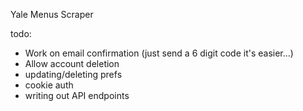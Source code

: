 Yale Menus Scraper

todo:
- Work on email confirmation (just send a 6 digit code it's easier...)
- Allow account deletion
- updating/deleting prefs
- cookie auth
- writing out API endpoints
